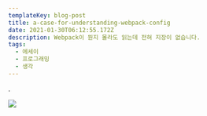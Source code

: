 ```yaml
---
templateKey: blog-post
title: a-case-for-understanding-webpack-config
date: 2021-01-30T06:12:55.172Z
description: Webpack이 뭔지 몰라도 읽는데 전혀 지장이 없습니다.
tags:
  - 에세이
  - 프로그래밍
  - 생각
---
```

.

![](/assets/a-case-for-understanding-webpack-config/confused.jpg)